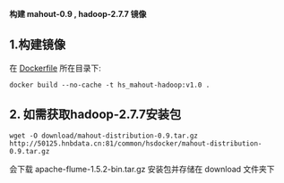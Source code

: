 ﻿**构建 mahout-0.9 , hadoop-2.7.7 镜像**

## 1.构建镜像
在 [Dockerfile](./Dockerfile) 所在目录下:  
```
docker build --no-cache -t hs_mahout-hadoop:v1.0 .
```

## 2. 如需获取hadoop-2.7.7安装包    
```
wget -O download/mahout-distribution-0.9.tar.gz http://50125.hnbdata.cn:81/common/hsdocker/mahout-distribution-0.9.tar.gz
```   
会下载 apache-flume-1.5.2-bin.tar.gz 安装包并存储在 download 文件夹下



